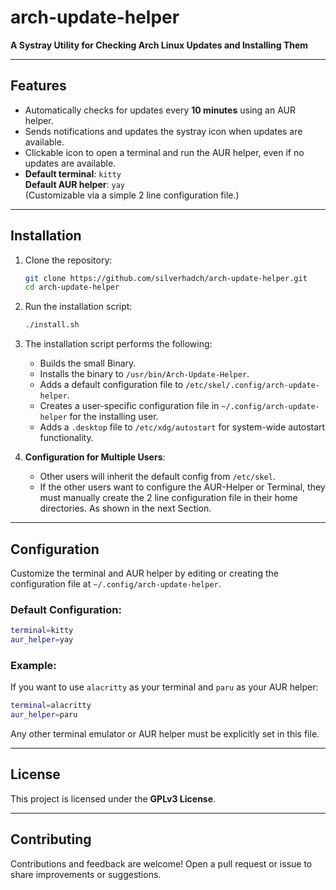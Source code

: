 
# arch-update-helper

**A Systray Utility for Checking Arch Linux Updates and Installing Them**

---

## Features

- Automatically checks for updates every **10 minutes** using an AUR helper.
- Sends notifications and updates the systray icon when updates are available.
- Clickable icon to open a terminal and run the AUR helper, even if no updates are available.
- **Default terminal**: `kitty`  
  **Default AUR helper**: `yay`  
  (Customizable via a simple 2 line configuration file.)

---

## Installation

1. Clone the repository:
   ```bash
   git clone https://github.com/silverhadch/arch-update-helper.git
   cd arch-update-helper
   ```
2. Run the installation script:
   ```bash
   ./install.sh
   ```
3. The installation script performs the following:
   - Builds the small Binary.
   - Installs the binary to `/usr/bin/Arch-Update-Helper`.
   - Adds a default configuration file to `/etc/skel/.config/arch-update-helper`.
   - Creates a user-specific configuration file in `~/.config/arch-update-helper` for the installing user.
   - Adds a `.desktop` file to `/etc/xdg/autostart` for system-wide autostart functionality.

5. **Configuration for Multiple Users**:
   - Other users will inherit the default config from `/etc/skel`.
   - If the other users want to configure the AUR-Helper or Terminal, they must manually create the 2 line configuration file in their home directories. As shown in the next Section.

---

## Configuration

Customize the terminal and AUR helper by editing or creating the configuration file at `~/.config/arch-update-helper`.

### Default Configuration:
```bash
terminal=kitty
aur_helper=yay
```

### Example:
If you want to use `alacritty` as your terminal and `paru` as your AUR helper:
```bash
terminal=alacritty
aur_helper=paru
```

Any other terminal emulator or AUR helper must be explicitly set in this file. 

---

## License

This project is licensed under the **GPLv3 License**.

---

## Contributing

Contributions and feedback are welcome! Open a pull request or issue to share improvements or suggestions.
